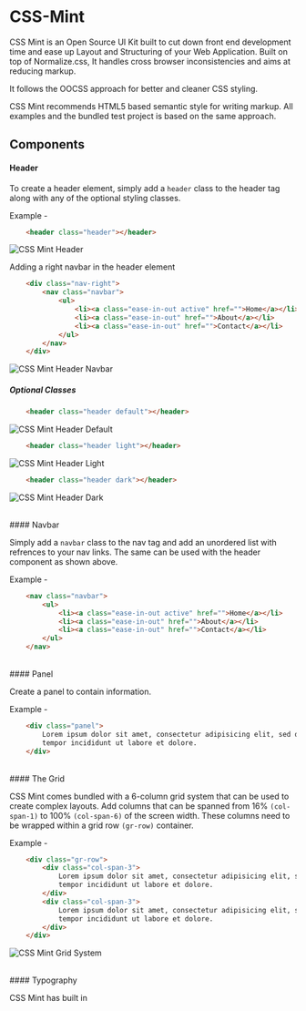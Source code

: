 CSS-Mint
========

CSS Mint is an Open Source UI Kit built to cut down front end development time and ease up Layout and Structuring of your Web Application. Built on top of Normalize.css, It handles cross browser inconsistencies and aims at reducing markup. 

It follows the OOCSS approach for better and cleaner CSS styling.

CSS Mint recommends HTML5 based semantic style for writing markup. All examples and the bundled test project is based on the same approach.

## Components

#### Header

To create a header element, simply add a ``header`` class to the header tag along with any of the optional styling classes.

Example - 

```html
	<header class="header"></header>
```
![CSS Mint Header](https://raw.githubusercontent.com/ArunMichaelDsouza/CSS-Mint/master/test/screenshots/header/header.png)

Adding a right navbar in the header element  

```html
	<div class="nav-right">
		<nav class="navbar">
	 		<ul>
	        	<li><a class="ease-in-out active" href="">Home</a></li>
	        	<li><a class="ease-in-out" href="">About</a></li>
	            <li><a class="ease-in-out" href="">Contact</a></li>
	        </ul>
	    </nav>
	</div>
```

![CSS Mint Header Navbar](https://raw.githubusercontent.com/ArunMichaelDsouza/CSS-Mint/master/test/screenshots/header/header%20nav-right.png)


##### Optional Classes

```html
	<header class="header default"></header>
```
![CSS Mint Header Default](https://raw.githubusercontent.com/ArunMichaelDsouza/CSS-Mint/master/test/screenshots/header/header%20default.png)

```html
	<header class="header light"></header>
```
![CSS Mint Header Light](https://raw.githubusercontent.com/ArunMichaelDsouza/CSS-Mint/master/test/screenshots/header/header%20light.png)

```html
	<header class="header dark"></header>
```
![CSS Mint Header Dark](https://raw.githubusercontent.com/ArunMichaelDsouza/CSS-Mint/master/test/screenshots/header/header%20dark.png)

<br/>
#### Navbar

Simply add a ``navbar`` class to the nav tag and add an unordered list with refrences to your nav links. The same can be used with the header component as shown above.

Example - 

```html
	<nav class="navbar">
 		<ul>
        	<li><a class="ease-in-out active" href="">Home</a></li>
        	<li><a class="ease-in-out" href="">About</a></li>
            <li><a class="ease-in-out" href="">Contact</a></li>
        </ul>
    </nav>
```

<br/>
#### Panel

Create a panel to contain information.

Example - 

```html
	<div class="panel">
		Lorem ipsum dolor sit amet, consectetur adipisicing elit, sed do eiusmod
		tempor incididunt ut labore et dolore.
	</div>
```

<br/>
#### The Grid

CSS Mint comes bundled with a 6-column grid system that can be used to create complex layouts. Add columns that can be spanned from 16% ``(col-span-1)`` to 100% ``(col-span-6)`` of the screen width. These columns need to be wrapped within a grid row ``(gr-row)`` container. 

Example - 

```html
	<div class="gr-row">
		<div class="col-span-3">
			Lorem ipsum dolor sit amet, consectetur adipisicing elit, sed do eiusmod
			tempor incididunt ut labore et dolore.
		</div>
		<div class="col-span-3">
			Lorem ipsum dolor sit amet, consectetur adipisicing elit, sed do eiusmod
			tempor incididunt ut labore et dolore.
		</div>
	</div>
```

![CSS Mint Grid System](https://raw.githubusercontent.com/ArunMichaelDsouza/CSS-Mint/master/test/screenshots/grid/grid.png)

<br/>
#### Typography

CSS Mint has built in 























